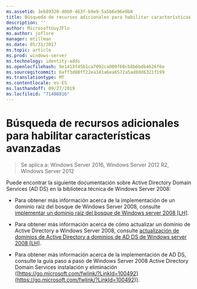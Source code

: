 ```yaml
---
ms.assetid: 3eb89320-d8b0-463f-b9e9-5a5b6e96e0b8
title: Búsqueda de recursos adicionales para habilitar características avanzadas
description: ''
author: MicrosoftGuyJFlo
ms.author: joflore
manager: mtillman
ms.date: 05/31/2017
ms.topic: article
ms.prod: windows-server
ms.technology: identity-adds
ms.openlocfilehash: 9e1413f45b1ca7092ca000f60cb8b6bdb4626f6e
ms.sourcegitcommit: 6aff3d88ff22ea141a6ea6572a5ad8dd6321f199
ms.translationtype: MT
ms.contentlocale: es-ES
ms.lasthandoff: 09/27/2019
ms.locfileid: "71408816"
---
```

# <a name="finding-additional-resources-for-enabling-advanced-features"></a>Búsqueda de recursos adicionales para habilitar características avanzadas

>Se aplica a: Windows Server 2016, Windows Server 2012 R2, Windows Server 2012

Puede encontrar la siguiente documentación sobre Active Directory Domain Services (AD DS) en la biblioteca técnica de Windows Server 2008:  
  
-   Para obtener más información acerca de la implementación de un dominio raíz del bosque de Windows Server 2008, consulte [implementar un dominio raíz del bosque de Windows server 2008 \[LH\]](assetId:///92406e8d-dc1c-4740-a00a-2c4032896dd1).  
  
-   Para obtener más información acerca de cómo actualizar un dominio de Active Directory a Windows Server 2008, consulte [actualización de dominios de Active Directory a dominios de AD DS de Windows server 2008 \[LH\]](assetId:///9c91be5f-df14-40b2-b176-2b1852a51e61).  
  
-   Para obtener más información acerca de la implementación de AD DS, consulte la guía paso a paso de Windows Server 2008 Active Directory Domain Services instalación y eliminación ([https://go.microsoft.com/fwlink/?LinkId=100492](https://go.microsoft.com/fwlink/?LinkId=100492)).  
  


